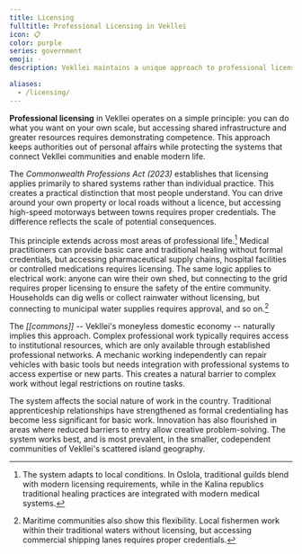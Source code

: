 ```yaml
---
title: Licensing
fulltitle: Professional Licensing in Vekllei
icon: 📋
color: purple
series: government
emoji: ·
description: Vekllei maintains a unique approach to professional licensing that prioritises personal autonomy whilst protecting shared infrastructure and collective resources.

aliases:
  - /licensing/
---
```


**Professional licensing** in Vekllei operates on a simple principle: you can do what you want on your own scale, but accessing shared infrastructure and greater resources requires demonstrating competence. This approach keeps authorities out of personal affairs while protecting the systems that connect Vekllei communities and enable modern life.

The *Commonwealth Professions Act (2023)* establishes that licensing applies primarily to shared systems rather than individual practice. This creates a practical distinction that most people understand. You can drive around your own property or local roads without a licence, but accessing high-speed motorways between towns requires proper credentials. The difference reflects the scale of potential consequences.

This principle extends across most areas of professional life.[^examples] Medical practitioners can provide basic care and traditional healing without formal credentials, but accessing pharmaceutical supply chains, hospital facilities or controlled medications requires licensing. The same logic applies to electrical work: anyone can wire their own shed, but connecting to the grid requires proper licensing to ensure the safety of the entire community. Households can dig wells or collect rainwater without licensing, but connecting to municipal water supplies requires approval, and so on.[^water]

The *[[commons]]* -- Vekllei's moneyless domestic economy -- naturally implies this approach. Complex professional work typically requires access to institutional resources, which are only available through established professional networks. A mechanic working independently can repair vehicles with basic tools but needs integration with professional systems to access expertise or new parts. This creates a natural barrier to complex work without legal restrictions on routine tasks.

The system affects the social nature of work in the country. Traditional apprenticeship relationships have strengthened as formal credentialing has become less significant for basic work. Innovation has also flourished in areas where reduced barriers to entry allow creative problem-solving. The system works best, and is most prevalent, in the smaller, codependent communities of Vekllei's scattered island geography.

[^examples]: The system adapts to local conditions. In Oslola, traditional guilds blend with modern licensing requirements, while in the Kalina republics traditional healing practices are integrated with modern medical systems.
[^water]: Maritime communities also show this flexibility. Local fishermen work within their traditional waters without licensing, but accessing commercial shipping lanes requires proper credentials.